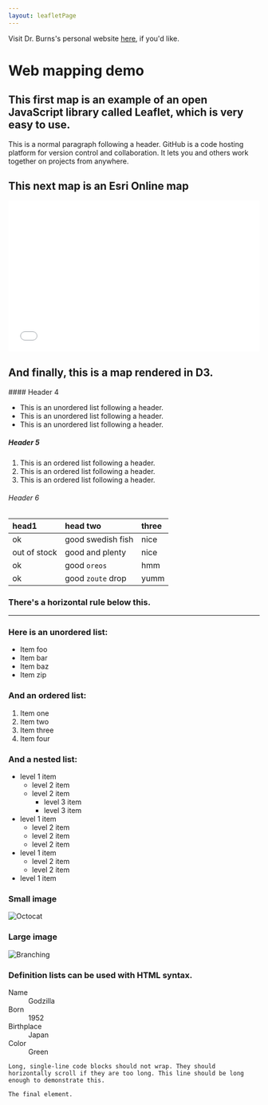 ```yaml
---
layout: leafletPage
---
```


Visit Dr. Burns's personal website [here](http://burnsr77.github.io/), if you'd like.

# Web mapping demo


## This first map is an example of an open JavaScript library called Leaflet, which is very easy to use.

<div id="mapid"></div>
<script>
	//Mapbox base layer
	var mapbox_base = L.tileLayer('https://api.mapbox.com/styles/v1/{id}/tiles/{z}/{x}/{y}?access_token={accessToken}', {
		attribution: 'Map data &copy; <a href="https://www.openstreetmap.org/">OpenStreetMap</a> contributors, <a href="https://creativecommons.org/licenses/by-sa/2.0/">CC-BY-SA</a>, Imagery © <a href="https://www.mapbox.com/">Mapbox</a>',
		id: 'mapbox/streets-v11',
		accessToken: 'pk.eyJ1IjoiYnVybnNyNzciLCJhIjoiY2lqYWgyZzJ3MDA5enU5bHhndDl0OGk3ZiJ9.E60cOEL952IkbYp44iPDaw'
	});	
	
	//OpenStreetMap base layer
	var osm_base = L.tileLayer('http://{s}.tile.osm.org/{z}/{x}/{y}.png', {
		attribution: '&copy; <a href="http://osm.org/copyright">OpenStreetMap</a> contributors'
	});


	//Stamen base layer
	var STL = L.tileLayer('https://stamen-tiles-{s}.a.ssl.fastly.net/toner-lite/{z}/{x}/{y}{r}.{ext}', {
		attribution: 'Map tiles by <a href="http://stamen.com">Stamen Design</a>, <a href="http://creativecommons.org/licenses/by/3.0">CC BY 3.0</a> &mdash; Map data &copy; <a href="https://www.openstreetmap.org/copyright">OpenStreetMap</a> contributors',
		ext: 'png'
	});
	
	//Thunderforest base layer
	var TSM = L.tileLayer('https://{s}.tile.thunderforest.com/spinal-map/{z}/{x}/{y}.png?apikey={apikey}', {
		attribution: '&copy; <a href="http://www.thunderforest.com/">Thunderforest</a>, &copy; <a href="https://www.openstreetmap.org/copyright">OpenStreetMap</a> contributors',
		apikey: '66f365dd1ecd4241aac7d62f2cd216e0',
		maxZoom: 22
	});

	var mymap = L.map('mapid', {
		center: [54.7767, -1.5749], 
		zoom: 14,
		layers: [mapbox_base, osm_base]
	});


	var baseMaps = {
		"mapbox": mapbox_base,
		"osm": osm_base,
		"stamen toner lite": STL,
		"spinal map": TSM
	};

			
	L.control.layers(baseMaps).addTo(mymap);

</script>


This is a normal paragraph following a header. GitHub is a code hosting platform for version control and collaboration. It lets you and others work together on projects from anywhere.

## This next map is an Esri Online map

<style>.embed-container {position: relative; padding-bottom: 60%; height: 0; max-width: 100%;} .embed-container iframe, .embed-container object, .embed-container iframe{position: absolute; top: 0; left: 0; width: 100%; height: 100%;} small{position: absolute; z-index: 40; bottom: 0; margin-bottom: -15px;}</style><div class="embed-container"><iframe width="1000" height="600" frameborder="0" scrolling="no" marginheight="0" marginwidth="0" title="Philadelphia running" src="//www.arcgis.com/apps/Embed/index.html?webmap=7e06039a1148436b9bb29b9ed1d75a5c&extent=-75.2222,39.9003,-75.1211,39.9433&zoom=true&previewImage=false&scale=true&legend=true&disable_scroll=true&theme=light"></iframe></div>	

## And finally, this is a map rendered in D3.
<div id="d3div"></div>
<script>

var width = 960,
    height = 500,
    active = d3.select(null);

var projection = d3.geo.albersUsa()
    .scale(1000)
    .translate([width / 2, height / 2]);

var path = d3.geo.path()
    .projection(projection);

var svg = d3.select("d3div").append("svg")
    .attr("width", width)
    .attr("height", height);

svg.append("rect")
    .attr("class", "background")
    .attr("width", width)
    .attr("height", height)
    .on("click", reset);

var g = svg.append("g")
    .style("stroke-width", "1.5px");

d3.json("./assets/us.json", function(error, us) {
  if (error) throw error;

  g.selectAll("path")
      .data(topojson.feature(us, us.objects.states).features)
    .enter().append("path")
      .attr("d", path)
      .attr("class", "feature")
      .on("click", clicked);

  g.append("path")
      .datum(topojson.mesh(us, us.objects.states, function(a, b) { return a !== b; }))
      .attr("class", "mesh")
      .attr("d", path);
});

function clicked(d) {
  if (active.node() === this) return reset();
  active.classed("active", false);
  active = d3.select(this).classed("active", true);

  var bounds = path.bounds(d),
      dx = bounds[1][0] - bounds[0][0],
      dy = bounds[1][1] - bounds[0][1],
      x = (bounds[0][0] + bounds[1][0]) / 2,
      y = (bounds[0][1] + bounds[1][1]) / 2,
      scale = .9 / Math.max(dx / width, dy / height),
      translate = [width / 2 - scale * x, height / 2 - scale * y];

  g.transition()
      .duration(750)
      .style("stroke-width", 1.5 / scale + "px")
      .attr("transform", "translate(" + translate + ")scale(" + scale + ")");
}

function reset() {
  active.classed("active", false);
  active = d3.select(null);

  g.transition()
      .duration(750)
      .style("stroke-width", "1.5px")
      .attr("transform", "");
}

</script>
#### Header 4

*   This is an unordered list following a header.
*   This is an unordered list following a header.
*   This is an unordered list following a header.

##### Header 5

1.  This is an ordered list following a header.
2.  This is an ordered list following a header.
3.  This is an ordered list following a header.

###### Header 6

| head1        | head two          | three |
|:-------------|:------------------|:------|
| ok           | good swedish fish | nice  |
| out of stock | good and plenty   | nice  |
| ok           | good `oreos`      | hmm   |
| ok           | good `zoute` drop | yumm  |

### There's a horizontal rule below this.

* * *

### Here is an unordered list:

*   Item foo
*   Item bar
*   Item baz
*   Item zip

### And an ordered list:

1.  Item one
1.  Item two
1.  Item three
1.  Item four

### And a nested list:

- level 1 item
  - level 2 item
  - level 2 item
    - level 3 item
    - level 3 item
- level 1 item
  - level 2 item
  - level 2 item
  - level 2 item
- level 1 item
  - level 2 item
  - level 2 item
- level 1 item

### Small image

![Octocat](https://github.githubassets.com/images/icons/emoji/octocat.png)

### Large image

![Branching](https://guides.github.com/activities/hello-world/branching.png)


### Definition lists can be used with HTML syntax.

<dl>
<dt>Name</dt>
<dd>Godzilla</dd>
<dt>Born</dt>
<dd>1952</dd>
<dt>Birthplace</dt>
<dd>Japan</dd>
<dt>Color</dt>
<dd>Green</dd>
</dl>

```
Long, single-line code blocks should not wrap. They should horizontally scroll if they are too long. This line should be long enough to demonstrate this.
```

```
The final element.
```
